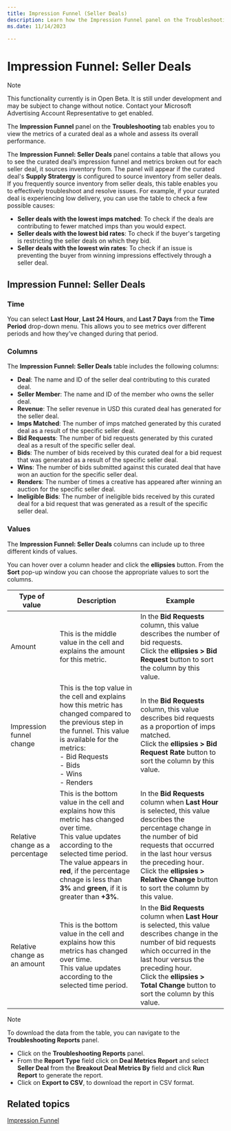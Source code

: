 ```yaml
---
title: Impression Funnel (Seller Deals)
description: Learn how the Impression Funnel panel on the Troubleshooting tab enables you to view the metrics of a curated deal and assess its overall performance. This page covers fields like time, columns, and values present in the Impression Funnel (Seller Deals) table.
ms.date: 11/14/2023

---
```



# Impression Funnel: Seller Deals 

> [!NOTE]
> This functionality currently is in Open Beta. It is still under development and may be subject to change without notice. Contact your Microsoft Advertising Account Representative to get enabled.

The **Impression Funnel** panel on the **Troubleshooting** tab enables you to view the metrics of a curated deal as a whole and assess its overall performance.

The **Impression Funnel: Seller Deals** panel contains a table that allows you to see the curated deal’s impression funnel and metrics broken out for each seller deal, it sources inventory from. The panel will appear if the curated deal's **Supply Stratergy** is configured to source inventory from seller deals. If you frequently source inventory from seller deals, this table enables you to effectively troubleshoot and resolve issues. For example, if your curated deal is experiencing low delivery, you can use the table to check a few possible causes:

- **Seller deals with the lowest imps matched**: To check if the deals are contributing to fewer matched imps than you would expect.
- **Seller deals with the lowest bid rates**: To check if the buyer's targeting is restricting the seller deals on which they bid.
- **Seller deals with the lowest win rates**: To check if an issue is preventing the buyer from winning impressions effectively through a
  seller deal.

## Impression Funnel: Seller Deals

### Time

You can select **Last Hour**, **Last 24 Hours**, and **Last 7 Days** from the **Time Period** drop-down menu. This allows you to see metrics over different periods and how they've changed during that period.

### Columns

The **Impression Funnel: Seller Deals** table includes the following columns:

- **Deal**: The name and ID of the seller deal contributing to this curated deal.
- **Seller Member**: The name and ID of the member who owns the seller deal.
- **Revenue**: The seller revenue in USD this curated deal has generated for the seller deal.
- **Imps Matched**: The number of imps matched generated by this curated deal as a result of the specific seller deal.
- **Bid Requests**: The number of bid requests generated by this curated deal as a result of the specific seller deal.
- **Bids**: The number of bids received by this curated deal for a bid request that was generated as a result of the specific seller deal.
- **Wins**: The number of bids submitted against this curated deal that have won an auction for the specific seller deal.
- **Renders**: The number of times a creative has appeared after winning an auction for the specific seller deal.
- **Ineligible Bids**: The number of ineligible bids received by this curated deal for a bid request that was generated as a result of the specific seller deal.

### Values

The **Impression Funnel: Seller Deals** columns can include up to three different kinds of values.

You can hover over a column header and click the **ellipsies** button. From the **Sort** pop-up window you can choose the appropriate values to sort the columns.

| Type of value | Description | Example |
|--|--|--|
| Amount | This is the middle value in the cell and explains the amount for this metric. | In the **Bid Requests** column, this value describes the number of bid requests. <br> Click the **ellipsies > Bid Request** button to sort the column by this value. |
| Impression funnel change | This is the top value in the cell and explains how this metric has changed compared to the previous step in the funnel. This value is available for the metrics: <br>- Bid Requests <br>- Bids <br> - Wins <br> - Renders | In the **Bid Requests** column, this value describes bid requests as a proportion of imps matched. <br> Click the **ellipsies > Bid Request Rate** button to sort the column by this value. |
| Relative change as a percentage | This is the bottom value in the cell and explains how this metric has changed over time. <br> This value updates according to the selected time period. <br> The value appears in **red**, if the percentage chnage is less than **3%** and **green**, if it is greater than **+3%**. | In the **Bid Requests** column when **Last Hour** is selected, this value describes the percentage change in the number of bid requests that occurred in the last hour versus the preceding hour. <br> Click the **ellipsies > Relative Change** button to sort the column by this value. |
| Relative change as an amount | This is the bottom value in the cell and explains how this metrics has changed over time. <br> This value updates according to the selected time period. | In the **Bid Requests** column when **Last Hour** is selected, this value describes change in the number of bid requests which occurred in the last hour versus the preceding hour. <br> Click the **ellipsies > Total Change** button to sort the column by this value. |

> [!NOTE]
> To download the data from the table, you can navigate to the **Troubleshooting Reports** panel.
>
> - Click on the **Troubleshooting Reports** panel.
> - From the **Report Type** field click on **Deal Metrics Report** and select **Seller Deal** from the **Breakout Deal Metrics By** field and click **Run Report** to generate the report.
> - Click on **Export to CSV**, to download the report in CSV format.

## Related topics

[Impression Funnel](curate-impression-funnel.md)
